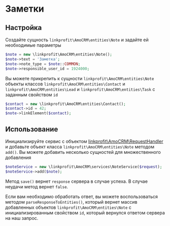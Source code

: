 # Заметки

## Настройка
Создайте сущность `linkprofit\AmoCRM\entities\Note` и задайте ей необходимые параметры

```php
$note = new \linkprofit\AmoCRM\entities\Note();
$note->text = 'Заметка';
$note->note_type = $note::COMMON;
$note->responsible_user_id = 1924000;
```

Вы можете прикрепить к сущности `linkprofit\AmoCRM\entities\Note` объекты классов `linkprofit\AmoCRM\entities\Contact` и `linkprofit\AmoCRM\entities\Lead` и `linkprofit\AmoCRM\entities\Task` с заданным свойством `id`

```php
$contact = new \linkprofit\AmoCRM\entities\Contact();
$contact->id = 42;
$note->linkElement($contact);
```

## Использование
Инициализируйте сервис с объектом [linkprofit\AmoCRM\RequestHandler](/docs/request.md) и добавьте объект класса `linkprofit\AmoCRM\entities\Note` методом `add()`.
Вы можете добавить несколько сущностей для множественного добавления

```php
$noteService = new \linkprofit\AmoCRM\services\NoteService($request);
$noteService->add($note);
```

Метод `save()` вернет `response` сервера в случае успеха. В случае неудачи метод вернет `false`.

Если вам необходимо обработать ответ, вы можете воспользоваться методом `parseResponseToEntities()`, который вернет массив добавленных объектов `linkprofit\AmoCRM\entities\Note` с инициализированным свойством `id`, который вернулся ответом сервера на наш запрос.
